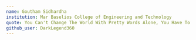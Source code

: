 ```yaml
---
name: Goutham Sidhardha
institution: Mar Baselios College of Engineering and Technology
quote: You Can't Change The World With Pretty Words Alone, You Have To Code
github_user: DarkLegend360
---
```

